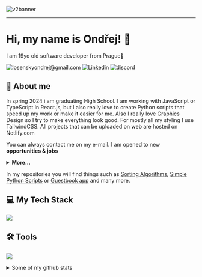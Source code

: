 ![v2banner](https://github.com/OndrejLosensky/OndrejLosensky/assets/127244546/0dde7bcf-107e-4c58-a7ba-76a129864e8e)

---
# Hi, my name is Ondřej! 👋 

I am 19yo old software developer from Prague📌

![losenskyondrej@gmail.com](https://img.shields.io/badge/losenskyondrej@gmail.com-red?style=flat&logo=gmail&logoColor=white)
![Linkedin](https://img.shields.io/badge/Linkedin-blue?style=flat&logo=linkedin&logoColor=white)
![discord](https://img.shields.io/badge/discord-purple?style=flat&logo=discord&logoColor=white)



## 💬 About me
In spring 2024 i am graduating High School. I am working with JavaScript or TypeScript in React.js, but I also really love to create Python scripts that speed up my work or make it easier for me. Also I really love Graphics Design so I try to make everything look good. For mostly all my styling I use TailwindCSS. All projects that can be uploaded on web are hosted on Netlify.com 

You can always contact me on my e-mail. I am opened to new **opportunities & jobs** 

<details>
  <summary> <strong>More...</strong> </summary>

  I am passionate about creating apps that make me learn new technologies, languages, styles or anything I'll get expirience from. You can also find some of my templates that i have created for anything I thought **(Notion, Wordpress, Shopify store)**, they are somewhere sold on gumroad or any other global system to sell digital products.

  Lower in this readme you can find technologies and tools that I am using, planning to use or even tried them.
  
</details>


In my repositories you will find things such as [Sorting Algorithms](https://github.com/OndrejLosensky/sorting-algorithms), [Simple Python Scripts](https://github.com/OndrejLosensky/python-scripts-simple) or [Guestbook app](https://github.com/OndrejLosensky/guestbook-app) and many more.



##  💻 My Tech Stack
  <div>
      <p>
        <a href="https://skillicons.dev">
          <img src="https://skillicons.dev/icons?i=html,css,js,react,tailwind,bootstrap,vite,php,cs,python,swift,nodejs,mysql,bash,npm" />
        </a>
      </p>
  </div>

###

## 🛠 Tools

###

<div>
      <p>
        <a href="https://skillicons.dev">
          <img src="https://skillicons.dev/icons?i=vscode,visualstudio,photoshop,illustrator,figma,git,github,docker,wordpress,stackoverflow" />
        </a>
      </p>
  </div>
  


<details>
  <summary>Some of my github stats</summary>
  
  stats here: 
</details>
